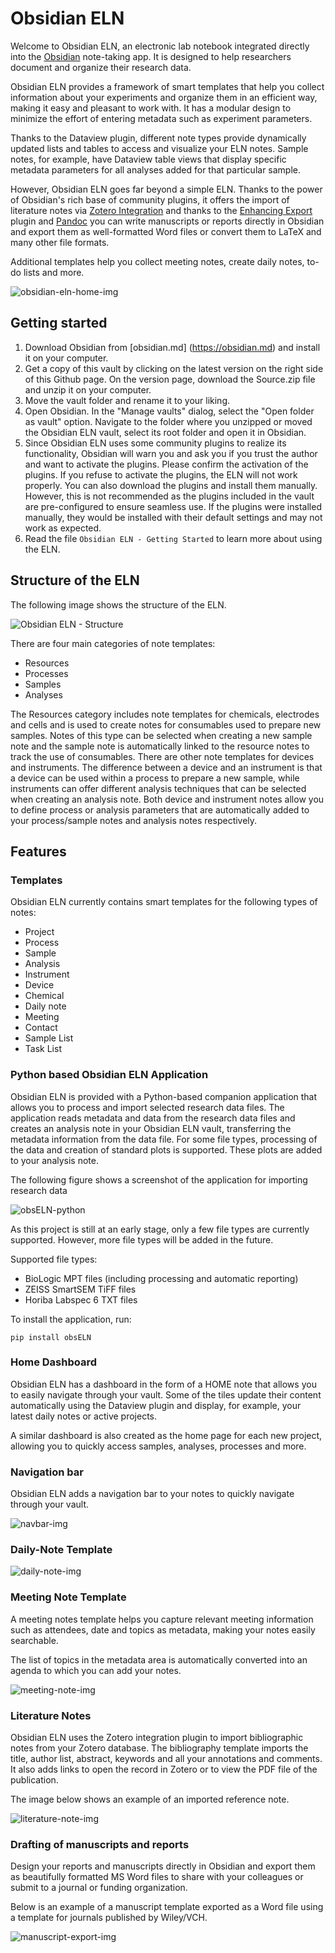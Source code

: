 # Obsidian ELN

Welcome to Obsidian ELN, an electronic lab notebook integrated directly into the [Obsidian](https://obsidian.md) note-taking app. It is designed to help researchers document and organize their research data.

Obsidian ELN provides a framework of smart templates that help you collect information about your experiments and organize them in an efficient way, making it easy and pleasant to work with. It has a modular design to minimize the effort of entering metadata such as experiment parameters.

Thanks to the Dataview plugin, different note types provide dynamically updated lists and tables to access and visualize your ELN notes. Sample notes, for example, have Dataview table views that display specific metadata parameters for all analyses added for that particular sample.

However, Obsidian ELN goes far beyond a simple ELN. Thanks to the power of Obsidian's rich base of community plugins, it offers the import of literature notes via [Zotero Integration](https://github.com/mgmeyers/obsidian-zotero-integration) and thanks to the [Enhancing Export](https://github.com/mokeyish/obsidian-enhancing-export) plugin and [Pandoc](https://pandoc.org) you can write manuscripts or reports directly in Obsidian and export them as well-formatted Word files or convert them to LaTeX and many other file formats. 

Additional templates help you collect meeting notes, create daily notes, to-do lists and more. 


![obsidian-eln-home-img](images/obsidian-eln-home-img.png)

## Getting started

1. Download Obsidian from [obsidian.md] (https://obsidian.md) and install it on your computer.
2. Get a copy of this vault by clicking on the latest version on the right side of this Github page. On the version page, download the Source.zip file and unzip it on your computer.
3. Move the vault folder and rename it to your liking.
4. Open Obsidian. In the "Manage vaults" dialog, select the "Open folder as vault" option. Navigate to the folder where you unzipped or moved the Obsidian ELN vault, select its root folder and open it in Obsidian.
5. Since Obsidian ELN uses some community plugins to realize its functionality, Obsidian will warn you and ask you if you trust the author and want to activate the plugins. Please confirm the activation of the plugins. If you refuse to activate the plugins, the ELN will not work properly. You can also download the plugins and install them manually. However, this is not recommended as the plugins included in the vault are pre-configured to ensure seamless use. If the plugins were installed manually, they would be installed with their default settings and may not work as expected.
6. Read the file `Obsidian ELN - Getting Started` to learn more about using the ELN.


## Structure of the ELN

The following image shows the structure of the ELN.

![Obsidian ELN - Structure](images/Obsidian%20ELN%20-%20Structure.png)

There are four main categories of note templates:
- Resources
- Processes
- Samples
- Analyses

The Resources category includes note templates for chemicals, electrodes and cells and is used to create notes for consumables used to prepare new samples. Notes of this type can be selected when creating a new sample note and the sample note is automatically linked to the resource notes to track the use of consumables. There are other note templates for devices and instruments. The difference between a device and an instrument is that a device can be used within a process to prepare a new sample, while instruments can offer different analysis techniques that can be selected when creating an analysis note. Both device and instrument notes allow you to define process or analysis parameters that are automatically added to your process/sample notes and analysis notes respectively.

## Features

### Templates

Obsidian ELN currently contains smart templates for the following types of notes:
- Project
- Process
- Sample
- Analysis
- Instrument
- Device
- Chemical
- Daily note
- Meeting
- Contact
- Sample List
- Task List

### Python based Obsidian ELN Application

Obsidian ELN is provided with a Python-based companion application that allows you to process and import selected research data files. The application reads metadata and data from the research data files and creates an analysis note in your Obsidian ELN vault, transferring the metadata information from the data file. For some file types, processing of the data and creation of standard plots is supported. These plots are added to your analysis note.

The following figure shows a screenshot of the application for importing research data

![obsELN-python](images/obsELN-python-img.png)

As this project is still at an early stage, only a few file types are currently supported. However, more file types will be added in the future.

Supported file types:
- BioLogic MPT files (including processing and automatic reporting)
- ZEISS SmartSEM TiFF files
- Horiba Labspec 6 TXT files

To install the application, run:

`pip install obsELN`

### Home Dashboard

Obsidian ELN has a dashboard in the form of a HOME note that allows you to easily navigate through your vault. Some of the tiles update their content automatically using the Dataview plugin and display, for example, your latest daily notes or active projects.

A similar dashboard is also created as the home page for each new project, allowing you to quickly access samples, analyses, processes and more.

### Navigation bar

Obsidian ELN adds a navigation bar to your notes to quickly navigate through your vault.

![navbar-img](images/navbar-img.png)

### Daily-Note Template

![daily-note-img](images/daily-note-img.png)
### Meeting Note Template

A meeting notes template helps you capture relevant meeting information such as attendees, date and topics as metadata, making your notes easily searchable. 

The list of topics in the metadata area is automatically converted into an agenda to which you can add your notes.

![meeting-note-img](images/meeting-note-img.png)

### Literature Notes

Obsidian ELN uses the Zotero integration plugin to import bibliographic notes from your Zotero database. The bibliography template imports the title, author list, abstract, keywords and all your annotations and comments. It also adds links to open the record in Zotero or to view the PDF file of the publication.

The image below shows an example of an imported reference note.

![literature-note-img](images/literature-note-img.png)

### Drafting of manuscripts and reports

Design your reports and manuscripts directly in Obsidian and export them as beautifully formatted MS Word files to share with your colleagues or submit to a journal or funding organization.

Below is an example of a manuscript template exported as a Word file using a template for journals published by Wiley/VCH.

![manuscript-export-img](images/manuscript-export-img.png)
